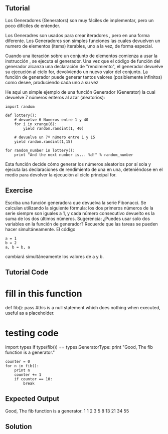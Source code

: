 Tutorial
--------

Los Generadores (Generators) son muy fáciles de implementar, pero un poco difíciles de entender.

Los Generadres son usados para crear iteradores , pero en una forma diferente. Los Generadores son simples funciones las cuales devuelven un numero de elementos (items) iterables, uno a la vez, de forma especial.

Cuando una iteración sobre un conjunto de elementos comienza a usar la instrucción , se ejecuta el generador. Una vez que el código de función del generador alcanza una declaración de "rendimiento", el generador devuelve su ejecución al ciclo for, devolviendo un nuevo valor del conjunto. La función de generador puede generar tantos valores (posiblemente infinitos) como desee, produciendo cada uno a su vez


He aqui un simple ejemplo de una función Generador (Generator) la cual devuelve 7 números enteros al azar (aleatorios):

    import random

    def lottery():
        # devuelve 6 Numeros entre 1 y 40
        for i in xrange(6):
            yield random.randint(1, 40)

        # devuelve un 7º número entre 1 y 15
        yield random.randint(1,15)

    for random_number in lottery():
        print "And the next number is... %d!" % random_number

Esta función decide cómo generar los números aleatorios por sí sola y ejecuta las declaraciones de rendimiento de una en una, deteniéndose en el medio para devolver la ejecución al ciclo principal for.

Exercise
--------

Escriba una función generadora que devuelva la serie Fibonacci. Se calculan utilizando la siguiente fórmula: los dos primeros números de la serie siempre son iguales a 1, y cada número consecutivo devuelto es la suma de los dos últimos números. Sugerencia: ¿Puedes usar solo dos variables en la función de generador? Recuerde que las tareas se pueden hacer simultáneamente. El código

    a = 1
    b = 2
    a, b = b, a

cambiará simultáneamente los valores de a y b.

Tutorial Code
-------------

# fill in this function
def fib():
    pass #this is a null statement which does nothing when executed, useful as a placeholder.

# testing code
import types
if type(fib()) == types.GeneratorType:
    print "Good, The fib function is a generator."

    counter = 0
    for n in fib():
        print n
        counter += 1
        if counter == 10:
            break



Expected Output
---------------

Good, The fib function is a generator.
1
1
2
3
5
8
13
21
34
55

Solution
--------
